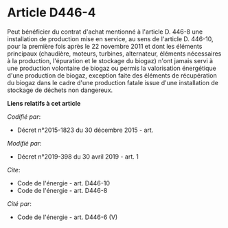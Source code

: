 # Article D446-4

Peut bénéficier du contrat d'achat mentionné à l'article D. 446-8 une installation de production mise en service, au sens de
l'article D. 446-10, pour la première fois après le 22 novembre 2011 et dont les éléments principaux (chaudière, moteurs,
turbines, alternateur, éléments nécessaires à la production, l'épuration et le stockage du biogaz) n'ont jamais servi à une
production volontaire de biogaz ou permis la valorisation énergétique d'une production de biogaz, exception faite des
éléments de récupération du biogaz dans le cadre d'une production fatale issue d'une installation de stockage de déchets non
dangereux.

**Liens relatifs à cet article**

_Codifié par_:

  - Décret n°2015-1823 du 30 décembre 2015 - art.

_Modifié par_:

  - Décret n°2019-398 du 30 avril 2019 - art. 1

_Cite_:

  - Code de l'énergie - art. D446-10
  - Code de l'énergie - art. D446-8

_Cité par_:

  - Code de l'énergie - art. D446-6 (V)
